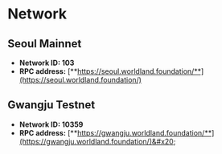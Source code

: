 # Network

## Seoul **Mainnet**

* **Network ID: 103**
* **RPC address:** [**https://seoul.worldland.foundation/**](https://seoul.worldland.foundation/)

## **Gwangju Testnet**

* **Network ID: 10359**
* **RPC address:** [**https://gwangju.worldland.foundation/**](https://gwangju.worldland.foundation/)&#x20;
